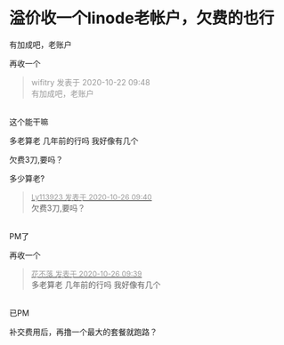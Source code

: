 # 溢价收一个linode老帐户，欠费的也行


有加成吧，老账户

再收一个

<div class="quote"><blockquote><font color="#999999">wifitry 发表于 2020-10-22 09:48</font><br />
<font color="#999999">有加成吧，老账户</font></blockquote></div><br />
这个能干嘛

多老算老 几年前的行吗 我好像有几个

欠费3刀,要吗？

多少算老?

<div class="quote"><blockquote><font size="2"><a href="https://www.hostloc.com/forum.php?mod=redirect&amp;goto=findpost&amp;pid=9352543&amp;ptid=754874" target="_blank"><font color="#999999">Ly113923 发表于 2020-10-26 09:40</font></a></font><br />
欠费3刀,要吗？</blockquote></div><br />
PM了

再收一个

<div class="quote"><blockquote><font size="2"><a href="https://www.hostloc.com/forum.php?mod=redirect&amp;goto=findpost&amp;pid=9352537&amp;ptid=754874" target="_blank"><font color="#999999">花不落 发表于 2020-10-26 09:39</font></a></font><br />
多老算老 几年前的行吗 我好像有几个</blockquote></div><br />
已PM

补交费用后，再撸一个最大的套餐就跑路？
